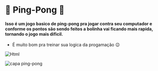       
<h1>🏓 Ping-Pong 🏓</h1>



 #### Isso é um jogo basico de  ping-pong pra jogar contra seu computador e conforme os pontos são sendo feitos a bolinha vai ficando mais rapida, tornando o jogo mais dificil.

* É muito bom pra treinar sua logica da progamação 😉


![Html](https://img.shields.io/badge/HTML5-E34F26?style=for-the-badge&logo=html5&logoColor=white) 

        

![capa ping-pong](https://github.com/danisantoss2411/Ping-Pong1/assets/131498833/b17797f7-3bd3-4c0f-be77-e03d7d5bcc2f)
